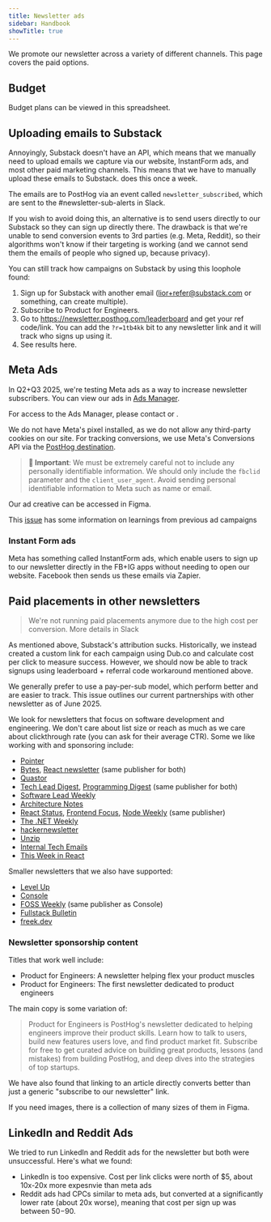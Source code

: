 ```yaml
---
title: Newsletter ads
sidebar: Handbook
showTitle: true
---
```


We promote our newsletter across a variety of different channels. This page covers the paid options.

## Budget

Budget plans can be viewed in this <PrivateLink url="https://docs.google.com/spreadsheets/d/1MmNUd9fFlZM3-SDk-HQ9cOmBY8XtqT7F97JFOAehxh8/edit?gid=860081018#gid=860081018">spreadsheet</PrivateLink>.

## Uploading emails to Substack

Annoyingly, Substack doesn't have an API, which means that we manually need to upload emails we capture via our website, InstantForm ads, and most other paid marketing channels. This means that we have to manually upload these emails to Substack. <TeamMember name="Andy Vandervell" photo /> does this once a week.

The emails are to PostHog via an event called `newsletter_subscribed`, which are sent to the <PrivateLink url="https://posthog.slack.com/archives/C06V4CW0ZC3">#newsletter-sub-alerts</PrivateLink> in Slack.

If you wish to avoid doing this, an alternative is to send users directly to our Substack so they can sign up directly there. The drawback is that we're unable to send conversion events to 3rd parties (e.g. Meta, Reddit), so their algorithms won't know if their targeting is working (and we cannot send them the emails of people who signed up, because privacy).

You can still track how campaigns on Substack by using this loophole <TeamMember name="Ian Vanagas" photo /> found:

1. Sign up for Substack with another email (lior+refer@substack.com or something, can create multiple).
2. Subscribe to Product for Engineers.
3. Go to https://newsletter.posthog.com/leaderboard and get your ref code/link. You can add the `?r=1tb4kk` bit to any newsletter link and it will track who signs up using it.
4. See results <PrivateLink url="https://newsletter.posthog.com/publish/stats/reader-sharing">here</PrivateLink>.

## Meta Ads

In Q2+Q3 2025, we're testing Meta ads as a way to increase newsletter subscribers. You can view our ads in [Ads Manager](https://adsmanager.facebook.com/adsmanager/manage/campaigns?nav_entry_point=lep_237&nav_source=unknown&global_scope_id=643559792019437&business_id=643559792019437&act=1028028472241792&redirect_session_id=0302e4c2-f5ff-4150-92af-95821305a344&ads_manager_read_regions=true#).

For access to the Ads Manager, please contact <TeamMember name="Lior Neu-ner" /> or <TeamMember name="Brian Young" />.

We do not have Meta's pixel installed, as we do not allow any third-party cookies on our site. For tracking conversions, we use Meta's Conversions API via the [PostHog destination](https://us.posthog.com/project/2/functions/0196edd0-6d74-0000-636b-5f69c8e7e9f5). 

> **🚨 Important**: We must be extremely careful not to include any personally identifiable information. We should only include the `fbclid` parameter and the `client_user_agent`. Avoid sending personal identifiable information to Meta such as name or email.

Our ad creative can be accessed in <PrivateLink url="https://www.figma.com/design/CLj2U34xpNiHuZRo73GJPm/posthog.com?node-id=17915-50&t=9Wn8U6aWkxf2ZVry-1">Figma</PrivateLink>.

This [issue](https://github.com/issues/assigned?issue=PostHog%7Cposthog.com%7C12092) has some information on learnings from previous ad campaigns

### Instant Form ads

Meta has something called InstantForm ads, which enable users to sign up to our newsletter directly in the FB+IG apps without needing to open our website. Facebook then sends us these emails via <PrivateLink url="https://zapier.com/editor/304264592/published">Zapier</PrivateLink>.

## Paid placements in other newsletters

> We're not running paid placements anymore due to the high cost per conversion. More details in <PrivateLink url="https://posthog.slack.com/archives/C01FHN8DNN6/p1756222160449869">Slack</PrivateLink>

As mentioned above, Substack's attribution sucks. Historically, we instead created a custom link for each campaign using Dub.co and calculate cost per click to measure success. However, we should now be able to track signups using leaderboard + referral code workaround mentioned above.

We generally prefer to use a pay-per-sub model, which perform better and are easier to track. This <PrivateLink url="https://github.com/issues/assigned?issue=PostHog%7Ccompany-internal%7C2017">issue</PrivateLink> outlines our current partnerships with other newsletter as of June 2025.

We look for newsletters that focus on software development and engineering. We don't care about list size or reach as much as we care about clickthrough rate (you can ask for their average CTR). Some we like working with and sponsoring include:

- [Pointer](https://www.pointer.io/)
- [Bytes](https://bytes.dev/), [React newsletter](https://reactnewsletter.com/) (same publisher for both)
- [Quastor](https://www.quastor.org/)
- [Tech Lead Digest](https://techleaddigest.net/), [Programming Digest](https://programmingdigest.net/) (same publisher for both)
- [Software Lead Weekly](https://softwareleadweekly.com/)
- [Architecture Notes](https://architecturenotes.co/)
- [React Status](https://react.statuscode.com/), [Frontend Focus](https://frontendfoc.us/), [Node Weekly](https://nodeweekly.com/) (same publisher)
- [The .NET Weekly](https://www.milanjovanovic.tech/)
- [hackernewsletter](https://hackernewsletter.com/)
- [Unzip](https://unzip.dev/)
- [Internal Tech Emails](https://www.techemails.com/)
- [This Week in React](https://thisweekinreact.com/)

Smaller newsletters that we also have supported:

- [Level Up](https://levelup.patkua.com/)
- [Console](https://console.dev/)
- [FOSS Weekly](https://fossweekly.beehiiv.com/) (same publisher as Console) 
- [Fullstack Bulletin](https://fullstackbulletin.com/)
- [freek.dev](https://freek.dev/)

### Newsletter sponsorship content

Titles that work well include:

- Product for Engineers: A newsletter helping flex your product muscles
- Product for Engineers: The first newsletter dedicated to product engineers

The main copy is some variation of:

> Product for Engineers is PostHog's newsletter dedicated to helping engineers improve their product skills. Learn how to talk to users, build new features users love, and find product market fit. Subscribe for free to get curated advice on building great products, lessons (and mistakes) from building PostHog, and deep dives into the strategies of top startups.

We have also found that linking to an article directly converts better than just a generic "subscribe to our newsletter" link.

If you need images, there is a <PrivateLink url="https://www.figma.com/design/HwUmk7WqccLkGgNNGAs4zN/Art-board?node-id=10059-57205">collection of many sizes of them in Figma</PrivateLink>.


## LinkedIn and Reddit Ads

We tried to run LinkedIn and Reddit ads for the newsletter but both were unsuccessful. Here's what we found:

- LinkedIn is too expensive. Cost per link clicks were north of $5, about 10x-20x more expesnvie than meta ads
- Reddit ads had CPCs similar to meta ads, but converted at a significantly lower rate (about 20x worse), meaning that cost per sign up was between $50-$90.
